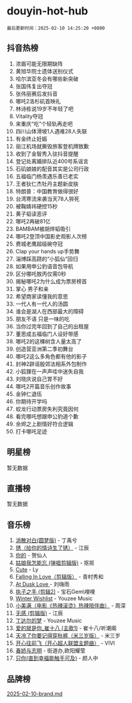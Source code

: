 # douyin-hot-hub

`最后更新时间：2025-02-10 14:25:20 +0800`

## 抖音热榜

1. 浓眉可能无限期缺阵
1. 黄旭华院士遗体送别仪式
1. 哈尔滨亚冬会有哪些新突破
1. 张国伟复出夺冠
1. 张伟丽赛后发抖音
1. 哪吒2洛杉矶首映礼
1. 林诗栋说19岁不年轻了吧
1. Vitality夺冠
1. 来重庆“吃”个轻轨再走吧
1. 四川山体滑坡1人遇难28人失联
1. 有金终止妊娠
1. 丽江机场就撕毁旅客登机牌致歉
1. 收到了金智秀入驻抖音提醒
1. 登记处离婚排队近400号系谣言
1. 石矶娘娘的配音其实是公司行政
1. 五福临门杨羡遇乐善已老实
1. 王者狄仁杰牡丹主题新皮肤
1. 特朗普：中国教育做得很好
1. 台湾寒流来袭当天78人猝死
1. 被鞠婧祎硬控15秒
1. 黄子韬读恶评
1. 哪吒2再破81亿
1. BAMBAM被胡烨韬吸引
1. 哪吒2登顶中国影史观影人次榜
1. 费城老鹰超级碗夺冠
1. Clap your hands up手势舞
1. 淄博踩高跷的“小狐仙”回归
1. 如果用申公豹语音包导航
1. 区分哪吒敖丙仅需0秒
1. 揭秘哪吒2为什么成为票房榜首
1. 掌心 男子和亲
1. 希望商家读懂我的意思
1. 一代人有一代人的汤圆
1. 谁会是湖人在西部最大的障碍
1. 朋友不语 只是一味的吃
1. 当你过完年回到了自己的出租屋
1. 董思成五福临门人设好带感
1. 哪吒2的这棵树含人量太高了
1. 创造营亚洲第二季初舞台
1. 哪吒2这么多角色都有他的影子
1. 封神2辟谣殷郊法相系外包制作
1. 小狐狸在一声声哇中迷失自我
1. 刘晓庆说自己胃不好
1. 哪吒2开篇音乐创作故事
1. 金钟仁退伍
1. 你期待开学吗
1. 蛟龙行动票房失利究竟因何
1. 看完哪吒想跟申公豹道个歉
1. 余烬之上剧情好符合逻辑
1. 打卡哪吒足迹

## 明星榜

暂无数据

## 直播榜

暂无数据

## 音乐榜

1. [消散对白(圆梦版)](https://sf5-hl-cdn-tos.douyinstatic.com/obj/tos-cn-ve-2774/og4jB5I5IizzoZVAAAzWgBMAsMDWoArfwBOiFs) - 丁禹兮
1. [锈（给你的情诗生了锈）](https://sf5-hl-cdn-tos.douyinstatic.com/obj/tos-cn-ve-2774/o8a1PBtVqIYbPEGK6e5A4egedVMdm3fCIz6bbE) - 江辰
1. [你的](https://sf5-hl-cdn-tos.douyinstatic.com/obj/tos-cn-ve-2774/oYuIeKf42jB7sEV6B2upMdpYAgfrQWj0FeRegh) - 贺仙人
1. [姑娘我怎能忘 (弹唱剪辑版)](https://sf5-hl-cdn-tos.douyinstatic.com/obj/tos-cn-ve-2774/okamwrBGEMz6illuEofAsMV4yzF5tVWbBiA5AI) - 抠抠
1. [Cute](https://sf5-hl-cdn-tos.douyinstatic.com/obj/tos-cn-ve-2774/o4IbIzHWKAAB4wsS5qMBRiiAlEBGTpQRNfFvuo) - Ly
1. [Falling In Love（剪辑版）](https://sf5-hl-cdn-tos.douyinstatic.com/obj/tos-cn-ve-2774/o8ajpA8zzgBPahbBIO8AcKGBLJezFCRd1wfP9f) - 青村秀和
1. [ At Dusk  Love ](https://sf5-hl-cdn-tos.douyinstatic.com/obj/tos-cn-ve-2774/o8CrpCf5CaYgI4ZrtQgMQAFEfuGqNnRSDQAPBc) - 刘嗨雨
1. [执子之手 (剪辑2)](https://sf5-hl-cdn-tos.douyinstatic.com/obj/tos-cn-ve-2774/oUoZLQjCc31XzqsBnBQUNgeKtYPBcgbFDwtfcu) - 宝石Gem\哩哩
1. [Winter Wishlist](https://sf5-hl-cdn-tos.douyinstatic.com/obj/tos-cn-ve-2774/oIIgUOeamCFCVAzxN6MFRLIBlLGpUqQxeeHrLE) - Youzee Music
1. [小美满（电影《热辣滚烫》热辣陪伴曲）](https://sf5-hl-cdn-tos.douyinstatic.com/obj/tos-cn-ve-2774/o0GAn2lSgfZIDUgtevCGDQYnFg4CwnrBaxbTZL) - 周深
1. [无感 (剪辑版)](https://sf5-hl-cdn-tos.douyinstatic.com/obj/tos-cn-ve-2774/o0eIsUzJBDlQaQFC5OFlgbMEZC1TFYBftOBn6p) - 江辰
1. [丁达尔的梦](https://sf5-hl-cdn-tos.douyinstatic.com/obj/tos-cn-ve-2774/oMU3WirUZBVQkAC9ccG5P2IQirziZM2RTInUY) - Youzee Music
1. [爱的就是你_崔十八 (主歌1)](https://sf5-hl-cdn-tos.douyinstatic.com/obj/tos-cn-ve-2774/oI5BO5DhFZ6UTcNCnZaOCBLtZ7WIMQGfgnXf5E) - 崔十八/听潮阁
1. [天冷了你要记得穿秋裤（米三岁版）](https://sf5-hl-cdn-tos.douyinstatic.com/obj/tos-cn-ve-2774/oQlIwVIDWiZ6BQilAorS7MA0AgCkQDvcZAdm1) - 米三岁
1. [开心往前飞（开心超人联盟主题曲）](https://sf5-hl-cdn-tos.douyinstatic.com/obj/tos-cn-ve-2774/9d8fb7c82cf1421fb93a9fe925275e0a) - VIVI
1. [春娇与志明](https://sf5-hl-cdn-tos.douyinstatic.com/obj/tos-cn-ve-2774/e530d8fceb7044b39707d7f9ff54add1) - 街道办,欧阳耀莹
1. [只你(直到幸福能触手可及)](https://sf5-hl-cdn-tos.douyinstatic.com/obj/tos-cn-ve-2774/o0lBkRDzFTeaVSUz3ZZSCBVtZ5DIMQGfgmEAuE) - 颜人中

## 品牌榜

[2025-02-10-brand.md](2025-02-10-brand.md)
